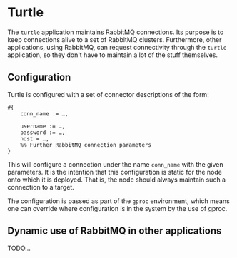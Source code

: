 # Turtle

The `turtle` application maintains RabbitMQ connections. Its purpose is to keep connections alive to a set of RabbitMQ clusters. Furthermore, other applications, using RabbitMQ, can request connectivity through the `turtle` application, so they don't have to maintain a lot of the stuff themselves.

## Configuration

Turtle is configured with a set of connector descriptions of the form:

	#{
		conn_name := …,
		
		username := …,
		password := …,
		host = …,
		%% Further RabbitMQ connection parameters
	}

This will configure a connection under the name `conn_name` with the given parameters. It is the intention that this configuration is static for the node onto which it is deployed. That is, the node should always maintain such a connection to a target.

The configuration is passed as part of the `gproc` environment, which means one can override where configuration is in the system by the use of gproc.

## Dynamic use of RabbitMQ in other applications

TODO…

